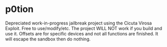 # p0tion
Depreciated work-in-progress jailbreak project using the Cicuta Virosa Exploit. Free to use/modify/etc. The project WILL NOT work if you build and use it.  Offsets are for specific devices and not all functions are finished. It will escape the sandbox then do nothing.
